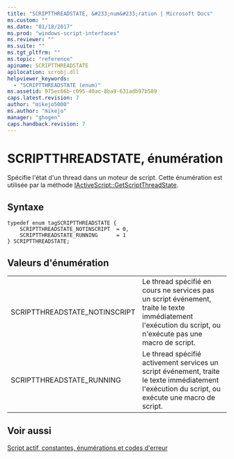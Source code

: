 ```yaml
---
title: "SCRIPTTHREADSTATE, &#233;num&#233;ration | Microsoft Docs"
ms.custom: ""
ms.date: "01/18/2017"
ms.prod: "windows-script-interfaces"
ms.reviewer: ""
ms.suite: ""
ms.tgt_pltfrm: ""
ms.topic: "reference"
apiname: SCRIPTTHREADSTATE
apilocation: scrobj.dll
helpviewer_keywords: 
  - "SCRIPTTHREADSTATE (enum)"
ms.assetid: 975ec66b-c095-40ac-8ba9-631adb97b589
caps.latest.revision: 7
author: "mikejo5000"
ms.author: "mikejo"
manager: "ghogen"
caps.handback.revision: 7
---
```

# SCRIPTTHREADSTATE, &#233;num&#233;ration
Spécifie l'état d'un thread dans un moteur de script.  Cette énumération est utilisée par la méthode [IActiveScript::GetScriptThreadState](../../winscript/reference/iactivescript-getscriptthreadstate.md).  
  
## Syntaxe  
  
```  
typedef enum tagSCRIPTTHREADSTATE {  
    SCRIPTTHREADSTATE_NOTINSCRIPT  = 0,  
    SCRIPTTHREADSTATE_RUNNING      = 1  
} SCRIPTTHREADSTATE;  
```  
  
## Valeurs d'énumération  
  
|||  
|-|-|  
|SCRIPTTHREADSTATE\_NOTINSCRIPT|Le thread spécifié en cours ne services pas un script événement, traite le texte immédiatement l'exécution du script, ou n'exécute pas une macro de script.|  
|SCRIPTTHREADSTATE\_RUNNING|Le thread spécifié activement services un script événement, traite le texte immédiatement l'exécution du script, ou exécute une macro de script.|  
  
## Voir aussi  
 [Script actif, constantes, énumérations et codes d'erreur](../../winscript/reference/active-script-constants-enumerations-and-error-codes.md)